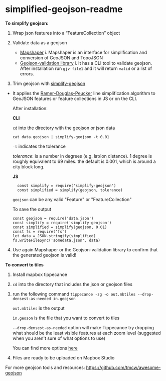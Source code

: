 # simplified-geojson-readme

**To simplify geojson:**

1. Wrap json features into a “FeatureCollection” object

2. Validate data as a geojson
    - [Mapshaper](https://mapshaper.org/) 
        i. Mapshaper is an interface for simplification and conversion of GeoJSON and TopoJSON
    - [Geojson-validation library](https://www.npmjs.com/package/geojson-validation)
        i. It has a CLI tool to validate geojson. After installation run `gjv file1` and it will return `valid` or a list of              errors.
        
 3. Trim geojson with [simplify-geojson](https://www.npmjs.com/package/simplify-geojson)
   - It applies the  [Ramer–Douglas–Peucker](https://en.wikipedia.org/wiki/Ramer%E2%80%93Douglas%E2%80%93Peucker_algorithm)  line simplification algorithm to GeoJSON features or feature collections in JS or        on the CLI.
   
      After installation: 
      
      **CLI**
      
       `cd` into the directory with the geojson or json data
      
       `cat data.geojson | simplify-geojson -t 0.01`
       
       `-t` indicates the tolerance 
       
       *tolerance*: is a number in degrees (e.g. lat/lon distance). 1 degree is roughly equivalent to 69 miles. the default is         0.001, which is around a city block long.
       
      **JS** 
      
      
     ``` 
       const simplify = require('simplify-geojson')
       const simplified = simplify(geojson, tolerance) 
     ```
      
      
     `geojson` can be any valid "Feature" or "FeatureCollection"
     
     To save the output
     
     
   
         const geojson = require('data.json')
         const simplify = require('simplify-geojson')
         const simplified = simplify(geojson, 0.01)
         const fs = require('fs')
         let data = JSON.stringify(simplified)
         fs.writeFileSync('somedata.json', data)
    
     
     
   4. Use again Mapshaper or the Geojson-validation library to confirm that the generated geojson is valid!
   
   
   **To convert to tiles**
   
   1. Install mapbox tippecanoe
   
   2. `cd` into the directory that includes the json or geojson files
   
   3. run the following command
      `tippecanoe -zg -o out.mbtiles --drop-densest-as-needed in.geojson`
      
      `out.mbtiles` is the output 
      
      `in.geoson` is the file that you want to convert to tiles
      
      `--drop-densest-as-needed` option will make Tippecanoe try dropping what should be the least visible features at each          zoom level (suggested when you aren't sure of what options to use)
      
      You can find more options [here](https://github.com/mapbox/tippecanoe#options)
      
   4. Files are ready to be uploaded on Mapbox Studio 
      
      
   
   For more geojson tools and resources: https://github.com/tmcw/awesome-geojson
    



